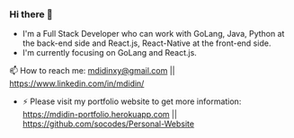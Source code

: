 ### Hi there 👋

  - I'm a Full Stack Developer who can work with GoLang, Java, Python at the back-end side and React.js, React-Native at the front-end side.
  - I'm currently focusing on GoLang and React.js.

📫 How to reach me: mdidinxy@gmail.com || https://www.linkedin.com/in/mdidin/

- ⚡ Please visit my portfolio website to get more information: 
https://mdidin-portfolio.herokuapp.com || https://github.com/socodes/Personal-Website


<!--
**socodes/socodes** is a ✨ _special_ ✨ repository because its `README.md` (this file) appears on your GitHub profile.

Here are some ideas to get you started:

- 🔭 I’m currently working on ...
- 🌱 I’m currently learning ...
- 👯 I’m looking to collaborate on ...
- 🤔 I’m looking for help with ...
- 💬 Ask me about ...

- ⚡ Fun fact: ...
-->
